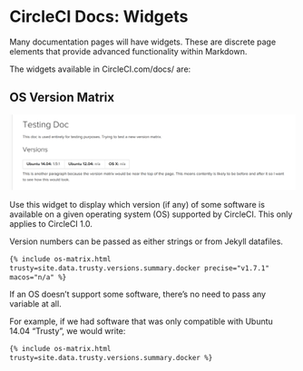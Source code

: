 # CircleCI Docs: Widgets

Many documentation pages will have widgets. These are discrete page elements that provide advanced functionality within Markdown.

The widgets available in CircleCI.com/docs/ are:

## OS Version Matrix

![OS Version Matrix Widget Screenshot](img/widget-os-matrix.png)

Use this widget to display which version (if any) of some software is available on a given operating system (OS) supported by CircleCI. This only applies to CircleCI 1.0.

Version numbers can be passed as either strings or from Jekyll datafiles.

```
{% include os-matrix.html trusty=site.data.trusty.versions.summary.docker precise="v1.7.1" macos="n/a" %}
```

If an OS doesn’t support some software, there’s no need to pass any variable at all.

For example, if we had software that was only compatible with Ubuntu 14.04 “Trusty”, we would write:

```
{% include os-matrix.html trusty=site.data.trusty.versions.summary.docker %}
```
